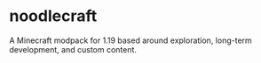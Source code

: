 # noodlecraft
A Minecraft modpack for 1.19 based around exploration, long-term development, and custom content.
